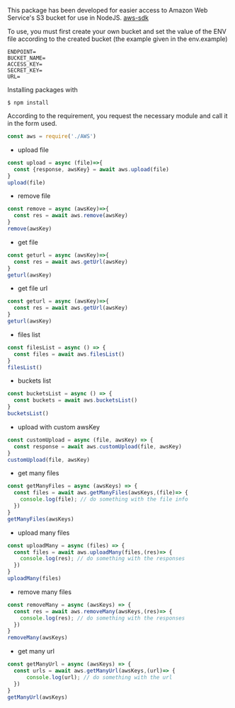 This package has been developed for easier access to Amazon Web Service's S3 bucket for use in NodeJS. [aws-sdk](https://www.npmjs.com/package/aws-sdk)

To use, you must first create your own bucket and set the value of the ENV file according to the created bucket (the example given in the env.example)
```
ENDPOINT=
BUCKET_NAME=
ACCESS_KEY=
SECRET_KEY=
URL=
```
Installing packages with
```console
$ npm install
```

According to the requirement, you request the necessary module and call it in the form used.
```js
const aws = require('./AWS')
```

- upload file
```js
const upload = async (file)=>{
  const {response, awsKey} = await aws.upload(file)
}
upload(file)
```
- remove file
```js
const remove = async (awsKey)=>{
  const res = await aws.remove(awsKey)
}
remove(awsKey)
```
- get file
```js
const geturl = async (awsKey)=>{
  const res = await aws.getUrl(awsKey)
}
geturl(awsKey)
```
- get file url
```js
const geturl = async (awsKey)=>{
  const res = await aws.getUrl(awsKey)
}
geturl(awsKey)
```
- files list 
```js
const filesList = async () => {
  const files = await aws.filesList()
}
filesList()
```
- buckets list
```js
const bucketsList = async () => {
  const buckets = await aws.bucketsList()
}
bucketsList()
```
- upload with custom awsKey 
```js
const customUpload = async (file, awsKey) => {
  const response = await aws.customUpload(file, awsKey)
}
customUpload(file, awsKey)
```
- get many files
```js
const getManyFiles = async (awsKeys) => {
  const files = await aws.getManyFiles(awsKeys,(file)=> {
    console.log(file); // do something with the file info
  })
}
getManyFiles(awsKeys)
```
- upload many files
```js
const uploadMany = async (files) => {
  const files = await aws.uploadMany(files,(res)=> {
    console.log(res); // do something with the responses
  })
}
uploadMany(files)
```
- remove many files
```js
const removeMany = async (awsKeys) => {
  const res = await aws.removeMany(awsKeys,(res)=> {
    console.log(res); // do something with the responses
  })
}
removeMany(awsKeys)
```
- get many url
```js
const getManyUrl = async (awsKeys) => {
  const urls = await aws.getManyUrl(awsKeys,(url)=> {
      console.log(url); // do something with the url
  })
}
getManyUrl(awsKeys)
```